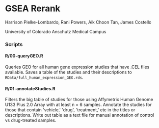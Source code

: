 # GSEA Rerank

Harrison Pielke-Lombardo, Rani Powers, Aik Choon Tan, James Costello

University of Colorado Anschutz Medical Campus

### Scripts

#### R/00-queryGEO.R

Queries GEO for all human gene expression studies that have .CEL files available. Saves a table of the studies and their descriptions to `RData/full_human_expression_GEO.rds`.

#### R/01-annotateStudies.R

Filters the big table of studies for those using Affymetrix Human Genome U133 Plus 2.0 Array with at least n = 6 samples. Annotate the studies for those that contain 'vehicle,' 'drug', 'treatment,' etc in the titles or descriptions. Write out table as a text file for manual annotation of control vs drug-treated samples.